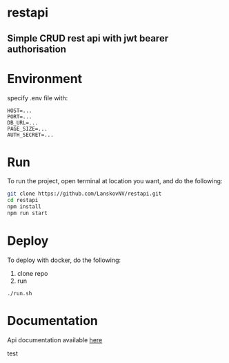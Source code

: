# restapi

## Simple CRUD rest api with jwt bearer authorisation

# Environment

specify .env file with:

```dotenv
HOST=...
PORT=...
DB_URL=...
PAGE_SIZE=...
AUTH_SECRET=...
```

# Run

To run the project, open terminal at location you want, and do the following:
```bash
git clone https://github.com/LanskovNV/restapi.git
cd restapi
npm install
npm run start
```

# Deploy

To deploy with docker, do the following:

1. clone repo
2. run 
```shell
./run.sh
```

# Documentation

Api documentation available [here](https://crud.leins275.xyz/api/v1/swagger/)

test
